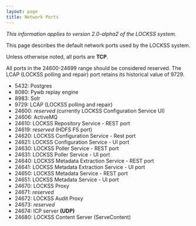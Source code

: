 ```yaml
---
layout: page
title: Network Ports
---
```


*This information applies to version 2.0-alpha2 of the LOCKSS system.*

This page describes the default network ports used by the LOCKSS system.

Unless otherwise noted, all ports are **TCP**.

All ports in the 24600-24699 range should be considered reserved. The LCAP (LOCKSS polling and repair) port retains its historical value of 9729.

*   5432: Postgres
*   8080: Pywb replay engine
*   8983: Solr
*   9729: LCAP (LOCKSS polling and repair)
*   24600: *reserved* (currently LOCKSS Configuration Service UI)
*   24606: ActiveMQ
*   24610: LOCKSS Repository Service - REST port
*   24619: *reserved* (HDFS FS port)
*   24620: LOCKSS Configuration Service - Rest port
*   24621: LOCKSS Configuration Service - UI port
*   24630: LOCKSS Poller Service - REST port
*   24631: LOCKSS Poller Service - UI port
*   24640: LOCKSS Metadata Extraction Service - REST port
*   24641: LOCKSS Metadata Extraction Service - UI port
*   24650: LOCKSS Metadata Service - REST port
*   24651: LOCKSS Metadata Service - UI port
*   24670: LOCKSS Proxy
*   24671: *reserved*
*   24672: LOCKSS Audit Proxy
*   24673: *reserved*
*   24674: ICP server **(UDP)**
*   24680: LOCKSS Content Server (ServeContent)
